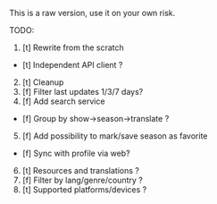 This is a raw version, use it on your own risk.

TODO:

1. [t] Rewrite from the scratch
  * [t] Independent API client ?
2. [t] Cleanup
3. [f] Filter last updates 1/3/7 days?
4. [f] Add search service
  * [f] Group by show->season->translate ?
5. [f] Add possibility to mark/save season as favorite
  * [f] Sync with profile via web?
6. [t] Resources and translations ?
7. [f] Filter by lang/genre/country ?
8. [t] Supported platforms/devices ?
